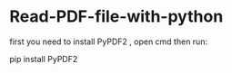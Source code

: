 # Read-PDF-file-with-python

first you need to install PyPDF2 , open cmd then run:

pip install PyPDF2
